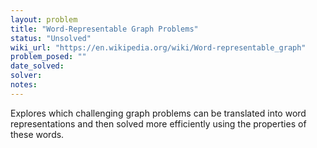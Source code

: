 ```yaml
---
layout: problem
title: "Word-Representable Graph Problems"
status: "Unsolved"
wiki_url: "https://en.wikipedia.org/wiki/Word-representable_graph"
problem_posed: ""
date_solved:
solver:
notes:
---
```

Explores which challenging graph problems can be translated into word representations and then solved more efficiently using the properties of these words.